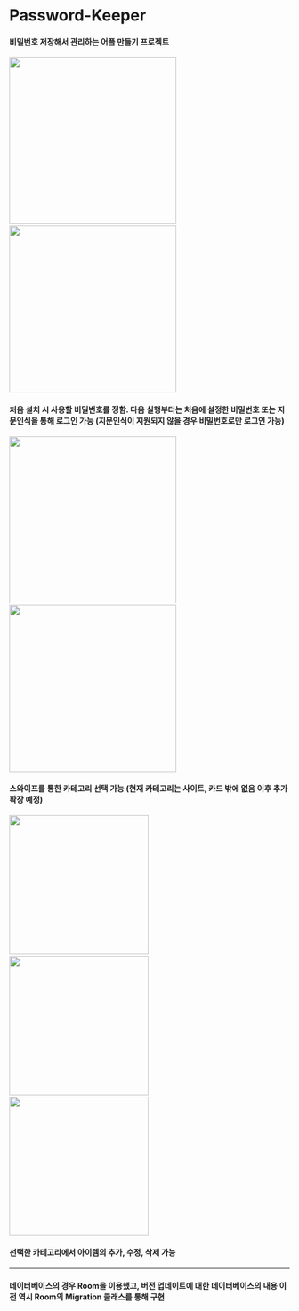 # Password-Keeper
#### 비밀번호 저장해서 관리하는 어플 만들기 프로젝트

<img width="300" src="https://user-images.githubusercontent.com/64844115/103433485-efcafc80-4c34-11eb-87b0-0f1649070f23.png">&emsp;&emsp;<img width="300" src="https://user-images.githubusercontent.com/64844115/103433515-83043200-4c35-11eb-9477-b0b6c59b117c.png">

#### 처음 설치 시 사용할 비밀번호를 정함. 다음 실행부터는 처음에 설정한 비밀번호 또는 지문인식을 통해 로그인 가능 (지문인식이 지원되지 않을 경우 비밀번호로만 로그인 가능)

<img width="300" src="https://user-images.githubusercontent.com/64844115/103433609-6832bd00-4c37-11eb-9869-324c012e9f2b.png">&emsp;&emsp;<img width="300" src="https://user-images.githubusercontent.com/64844115/103433611-68cb5380-4c37-11eb-99d2-115c5506214a.png">

#### 스와이프를 통한 카테고리 선택 가능 (현재 카테고리는 사이트, 카드 밖에 없음 이후 추가 확장 예정)

<img width="250" src="https://user-images.githubusercontent.com/64844115/103433630-ff981000-4c37-11eb-8f39-19edd460d9d8.png">&emsp;<img width="250" src="https://user-images.githubusercontent.com/64844115/103433633-00c93d00-4c38-11eb-97c4-4aa75862dbe9.png">&emsp;<img width="250" src="https://user-images.githubusercontent.com/64844115/103433632-0030a680-4c38-11eb-91f2-dc35d8714807.png">

#### 선택한 카테고리에서 아이템의 추가, 수정, 삭제 가능

<hr>

#### 데이터베이스의 경우 Room을 이용했고, 버전 업데이트에 대한 데이터베이스의 내용 이전 역시 Room의 Migration 클래스를 통해 구현
